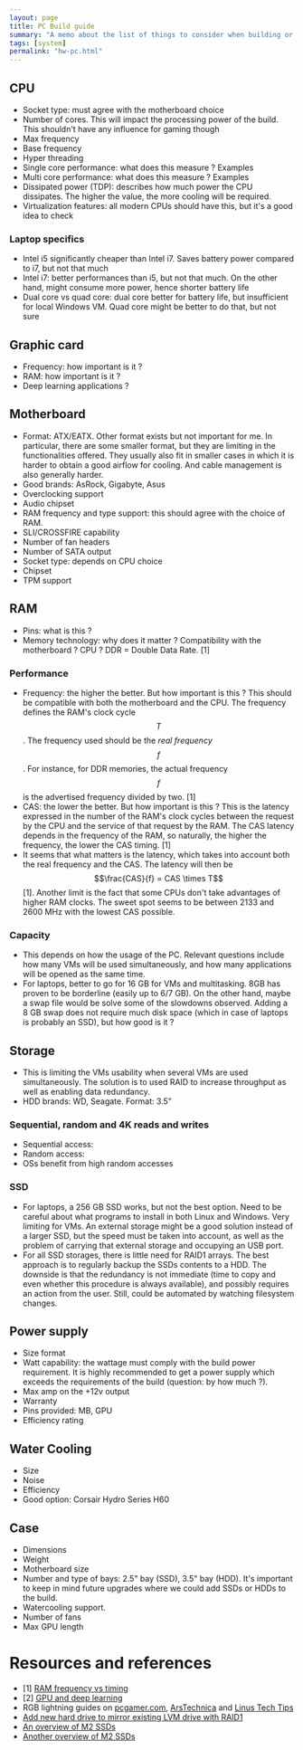```yaml
---
layout: page
title: PC Build guide
summary: "A memo about the list of things to consider when building or buying a new system. This is mainly oriented towards desktop builds but there are some thoughts about ultrabooks laptops along the way."
tags: [system]
permalink: "hw-pc.html"
---
```



## CPU
* Socket type: must agree with the motherboard choice
* Number of cores. This will impact the processing power of the build. This shouldn't have any influence for gaming though
* Max frequency
* Base frequency
* Hyper threading
* Single core performance: what does this measure ? Examples
* Multi core performance:  what does this measure ? Examples
* Dissipated power (TDP): describes how much power the CPU dissipates. The higher the value, the more cooling will be required.
* Virtualization features: all modern CPUs should have this, but it's a good idea to check

### Laptop specifics
* Intel i5 significantly cheaper than Intel i7. Saves battery power compared to i7, but not that much
* Intel i7: better performances than i5, but not that much. On the other hand, might consume more power, hence shorter battery life
* Dual core vs quad core: dual core better for battery life, but insufficient for local Windows VM. Quad core might be better to do that, but not sure


## Graphic card
* Frequency: how important is it ?
* RAM: how important is it ?
* Deep learning applications ?


## Motherboard
* Format: ATX/EATX. Other format exists but not important for me. In particular, there are some smaller format, but they are limiting in the functionalities offered. They usually also fit in smaller cases in which it is harder to obtain a good airflow for cooling. And cable management is also generally harder.
* Good brands: AsRock, Gigabyte, Asus
* Overclocking support
* Audio chipset
* RAM frequency and type support: this should agree with the choice of RAM.
* SLI/CROSSFIRE capability
* Number of fan headers
* Number of SATA output
* Socket type: depends on CPU choice
* Chipset
* TPM support


## RAM
* Pins: what is this ?
* Memory technology: why does it matter ? Compatibility with the motherboard ? CPU ? DDR = Double Data Rate. [1]

### Performance
* Frequency: the higher the better. But how important is this ? This should be compatible with both the motherboard and the CPU. The frequency defines the RAM's clock cycle $$T$$. The frequency used should be the *real frequency* $$f$$. For instance, for DDR memories, the actual frequency $$f$$ is the advertised frequency divided by two. [1]
* CAS: the lower the better. But how important is this ? This is the latency expressed in the number of the RAM's clock cycles between the request by the CPU and the service of that request by the RAM. The CAS latency depends in the frequency of the RAM, so naturally, the higher the frequency, the lower the CAS timing. [1]
* It seems that what matters is the latency, which takes into account both the real frequency and the CAS. The latency will then be $$\frac{CAS}{f} = CAS \times T$$ [1]. Another limit is the fact that some CPUs don't take advantages of higher RAM clocks. The sweet spot seems to be between 2133 and 2600 MHz with the lowest CAS possible.

### Capacity
* This depends on how the usage of the PC. Relevant questions include how many VMs will be used simultaneously, and how many applications will be opened as the same time.
* For laptops, better to go for 16 GB for VMs and multitasking. 8GB has proven to be borderline (easily up to 6/7 GB). On the other hand, maybe a swap file would be solve some of the slowdowns observed. Adding a 8 GB swap does not require much disk space (which in case of laptops is probably an SSD), but how good is it ?


## Storage
* This is limiting the VMs usability when several VMs are used simultaneously. The solution is to used RAID to increase throughput as well as enabling data redundancy.
* HDD brands: WD, Seagate. Format: 3.5”

### Sequential, random and 4K reads and writes
* Sequential access:
* Random access:
* OSs benefit from high random accesses

### SSD
* For laptops, a 256 GB SSD works, but not the best option. Need to be careful about what programs to install in both Linux and Windows. Very limiting for VMs. An external storage might be a good solution instead of a larger SSD, but the speed must be taken into account, as well as the problem of carrying that external storage and occupying an USB port.
* For all SSD storages, there is little need for RAID1 arrays. The best approach is to regularly backup the SSDs contents to a HDD. The downside is that the redundancy is not immediate (time to copy and even whether this procedure is always available), and possibly requires an action from the user. Still, could be automated by watching filesystem changes.


## Power supply
* Size format
* Watt capability: the wattage must comply with the build power requirement. It is highly recommended to get a power supply which exceeds the requirements of the build (question: by how much ?).
* Max amp on the +12v output
* Warranty
* Pins provided: MB, GPU
* Efficiency rating


## Water Cooling
* Size
* Noise
* Efficiency
* Good option: Corsair Hydro Series H60


## Case
* Dimensions
* Weight
* Motherboard size
* Number and type of bays: 2.5" bay (SSD), 3.5" bay (HDD). It's important to keep in mind future upgrades where we could add SSDs or HDDs to the build.
* Watercooling support.
* Number of fans
* Max GPU length


# Resources and references
* [1] [RAM frequency vs timing](https://www.youtube.com/watch?v=_WsfeuWI7mU)
* [2] [GPU and deep learning](https://blog.slavv.com/picking-a-gpu-for-deep-learning-3d4795c273b9)
* RGB lightning guides on [pcgamer.com](https://www.pcgamer.com/a-beginners-guide-to-rgb-lighting-your-pc/), [ArsTechnica](https://arstechnica.com/gadgets/2017/09/how-to-build-rgb-pc/) and [Linus Tech Tips](https://linustechtips.com/main/topic/927212-ultimate-guide-to-fan-rpm-rgb-ecosystems/)
* [Add new hard drive to mirror existing LVM drive with RAID1](https://askubuntu.com/questions/55968/add-new-hard-drive-to-mirror-existing-lvm-drive-with-raid1)
* [An overview of M2 SSDs](https://www.dell.com/support/kbdoc/en-au/000144170/how-to-distinguish-the-differences-between-m-2-cards)
* [Another overview of M2 SSDs](https://rog.asus.com/articles/guides/buying-an-m-2-ssd-how-to-tell-which-is-which/)